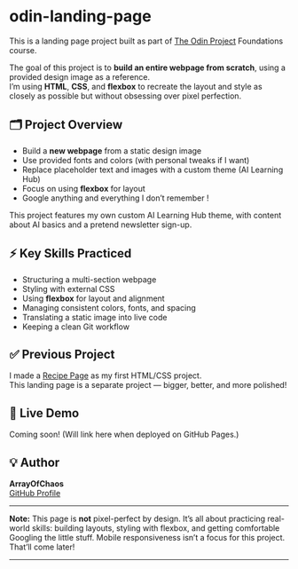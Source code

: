 # odin-landing-page

This is a landing page project built as part of [The Odin Project](https://www.theodinproject.com/) Foundations course.

The goal of this project is to **build an entire webpage from scratch**, using a provided design image as a reference.  
I’m using **HTML**, **CSS**, and **flexbox** to recreate the layout and style as closely as possible but without obsessing over pixel perfection.

## 🗂️ Project Overview

- Build a **new webpage** from a static design image  
- Use provided fonts and colors (with personal tweaks if I want)  
- Replace placeholder text and images with a custom theme (AI Learning Hub)
- Focus on using **flexbox** for layout  
- Google anything and everything I don’t remember !

This project features my own custom AI Learning Hub theme, with content about AI basics and a pretend newsletter sign-up.

## ⚡ Key Skills Practiced

- Structuring a multi-section webpage  
- Styling with external CSS  
- Using **flexbox** for layout and alignment  
- Managing consistent colors, fonts, and spacing  
- Translating a static image into live code  
- Keeping a clean Git workflow

## ✅ Previous Project

I made a [Recipe Page](https://arrayofchaos.github.io/proj-recipes/index.html) as my first HTML/CSS project.  
This landing page is a separate project — bigger, better, and more polished!

## 🚀 Live Demo

Coming soon! (Will link here when deployed on GitHub Pages.)

## 💡 Author

**ArrayOfChaos**  
[GitHub Profile](https://github.com/arrayofchaos)

---

**Note:** This page is **not** pixel-perfect by design. It’s all about practicing real-world skills: building layouts, styling with flexbox, and getting comfortable Googling the little stuff. Mobile responsiveness isn’t a focus for this project. That’ll come later!



---


